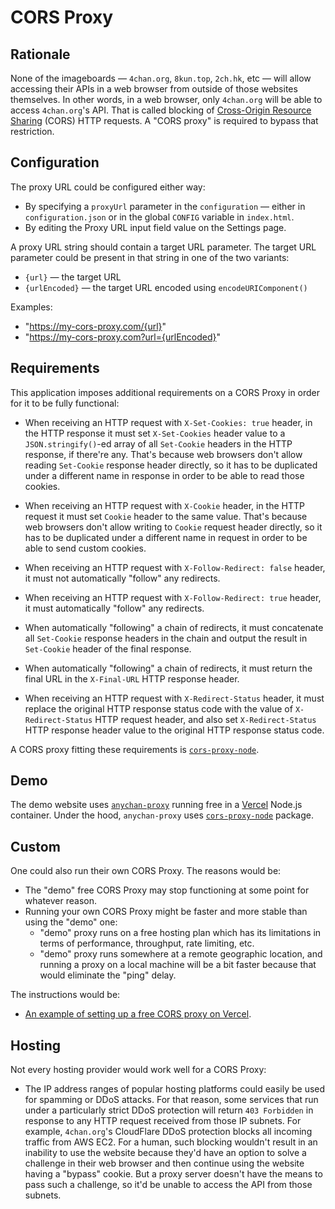 # CORS Proxy

## Rationale

None of the imageboards — `4chan.org`, `8kun.top`, `2ch.hk`, etc — will allow accessing their APIs in a web browser from outside of those websites themselves. In other words, in a web browser, only `4chan.org` will be able to access `4chan.org`'s API. That is called blocking of [Cross-Origin Resource Sharing](https://en.wikipedia.org/wiki/Cross-origin_resource_sharing) (CORS) HTTP requests. A "CORS proxy" is required to bypass that restriction.

## Configuration

The proxy URL could be configured either way:
* By specifying a `proxyUrl` parameter in the `configuration` — either in `configuration.json` or in the global `CONFIG` variable in `index.html`.
* By editing the Proxy URL input field value on the Settings page.

A proxy URL string should contain a target URL parameter. The target URL parameter could be present in that string in one of the two variants:
* `{url}` — the target URL
* `{urlEncoded}` — the target URL encoded using `encodeURIComponent()`

Examples:
* "https://my-cors-proxy.com/{url}"
* "https://my-cors-proxy.com?url={urlEncoded}"

## Requirements

This application imposes additional requirements on a CORS Proxy in order for it to be fully functional:

* When receiving an HTTP request with `X-Set-Cookies: true` header, in the HTTP response it must set `X-Set-Cookies` header value to a `JSON.stringify()`-ed array of all `Set-Cookie` headers in the HTTP response, if there're any. That's because web browsers don't allow reading `Set-Cookie` response header directly, so it has to be duplicated under a different name in response in order to be able to read those cookies.

* When receiving an HTTP request with `X-Cookie` header, in the HTTP request it must set `Cookie` header to the same value. That's because web browsers don't allow writing to `Cookie` request header directly, so it has to be duplicated under a different name in request in order to be able to send custom cookies.

* When receiving an HTTP request with `X-Follow-Redirect: false` header, it must not automatically "follow" any redirects.

* When receiving an HTTP request with `X-Follow-Redirect: true` header, it must automatically "follow" any redirects.

* When automatically "following" a chain of redirects, it must concatenate all `Set-Cookie` response headers in the chain and output the result in `Set-Cookie` header of the final response.

* When automatically "following" a chain of redirects, it must return the final URL in the `X-Final-URL` HTTP response header.

* When receiving an HTTP request with `X-Redirect-Status` header, it must replace the original HTTP response status code with the value of `X-Redirect-Status` HTTP request header, and also set `X-Redirect-Status` HTTP response header value to the original HTTP response status code.

A CORS proxy fitting these requirements is [`cors-proxy-node`](https://www.npmjs.com/package/cors-proxy-node).

## Demo

The demo website uses [`anychan-proxy`](https://gitlab.com/catamphetamine/anychan-proxy) running free in a [Vercel](https://vercel.com/) Node.js container. Under the hood, `anychan-proxy` uses [`cors-proxy-node`](https://www.npmjs.com/package/cors-proxy-node) package.

## Custom

<!--
A public CORS proxy called ["CORS Anywhere"](https://cors-anywhere.herokuapp.com/) can be used for development/testing. Such public CORS proxy imposes several restrictions such as no support for "cookies" and rate limiting. For production, a dedicated CORS proxy should be set up.

A free 1-year [AWS EC2](https://aws.amazon.com/ec2/) "micro" server can be set up as a proxy server. It won't work for all imageboards though: for example, `4chan.org` uses CloudFlare CDN, so it will return `403 Forbidden` in response to any HTTP request received from such AWS EC2 proxy. That's because CloudFlare blocks all traffic from AWS EC2 (I guess because it could be easily set up for a DDoS attack).

[Heroku](https://www.heroku.com/) seems to work with CloudFlare without any issues. It has [another issue](https://devcenter.heroku.com/articles/getting-started-with-nodejs?singlepage=true#scale-the-app) though: a free instance will sleep after a half hour of inactivity (if it doesn’t receive any traffic). This causes a delay of a few seconds for the first request upon waking. Subsequent requests will perform normally.
-->

One could also run their own CORS Proxy. The reasons would be:

* The "demo" free CORS Proxy may stop functioning at some point for whatever reason.
* Running your own CORS Proxy might be faster and more stable than using the "demo" one:
  * "demo" proxy runs on a free hosting plan which has its limitations in terms of performance, throughput, rate limiting, etc.
  * "demo" proxy runs somewhere at a remote geographic location, and running a proxy on a local machine will be a bit faster because that would eliminate the "ping" delay.

The instructions would be:

* [An example of setting up a free CORS proxy on Vercel](https://gitlab.com/catamphetamine/cors-proxy-node/-/blob/main/README.md#hosting).

## Hosting

Not every hosting provider would work well for a CORS Proxy:

* The IP address ranges of popular hosting platforms could easily be used for spamming or DDoS attacks. For that reason, some services that run under a particularly strict DDoS protection will return `403 Forbidden` in response to any HTTP request received from those IP subnets. For example, `4chan.org`'s CloudFlare DDoS protection blocks all incoming traffic from AWS EC2. For a human, such blocking wouldn't result in an inability to use the website because they'd have an option to solve a challenge in their web browser and then continue using the website having a "bypass" cookie. But a proxy server doesn't have the means to pass such a challenge, so it'd be unable to access the API from those subnets.